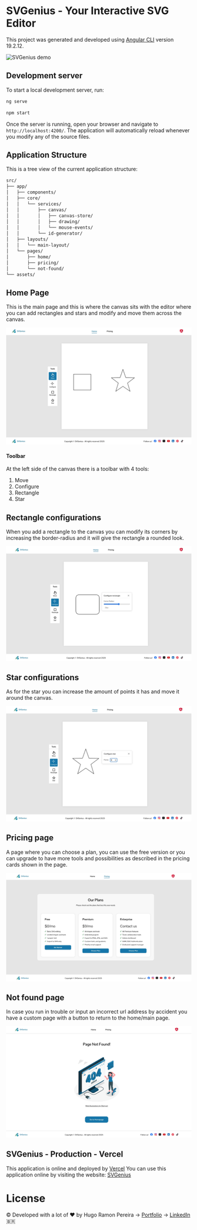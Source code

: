 # SVGenius - Your Interactive SVG Editor

This project was generated and developed using [Angular CLI](https://github.com/angular/angular-cli) version 19.2.12.

<!-- ![SVGenius demo](./assets/svgenius-preview.gif) -->
![SVGenius demo](./src/assets/svg-prev.gif)


## Development server

To start a local development server, run:

```bash
ng serve
```

```bash
npm start
```

Once the server is running, open your browser and navigate to `http://localhost:4200/`. The application will automatically reload whenever you modify any of the source files.

## Application Structure

This is a tree view of the current application structure:

```text
src/
├── app/
│   ├── components/
│   ├── core/
│   │   └── services/
│   │       ├── canvas/
│   │       │   ├── canvas-store/
│   │       │   ├── drawing/
│   │       │   └── mouse-events/
│   │       └── id-generator/
│   ├── layouts/
│   │   └── main-layout/
│   └── pages/
│       ├── home/
│       ├── pricing/
│       └── not-found/
└── assets/
```



## Home Page

This is the main page and this is where the canvas sits with the editor where you can add rectangles and stars and modify and move them across the canvas.

![My image](./src/assets/home-page.webp)

#### Toolbar

At the left side of the canvas there is a toolbar with 4 tools:
1. Move
2. Configure
3. Rectangle
4. Star

## Rectangle configurations

When you add a rectangle to the canvas you can modify its corners by increasing the border-radius and it will give the rectangle a rounded look.

![My image](./src/assets/rectangle-config.webp)

## Star configurations

As for the star you can increase the amount of points it has and move it around the canvas.

![My image](./src/assets/star-config.webp)

## Pricing page

A page where you can choose a plan, you can use the free version or you can upgrade to have more tools and possibilities as described in the pricing cards shown in the page.

![My image](./src/assets/pricing-page.webp)

## Not found page

In case you run in trouble or input an incorrect url address by accident you have a custom page with a button to return to the home/main page.

![My image](./src/assets/not-found-page.webp)

## SVGenius - Production - Vercel

This application is online and deployed by [Vercel](https://vercel.com/) You can use this application online by visiting the website: [SVGenius](https:www.example.com)

# License
© Developed with a lot of &#10084; by Hugo Ramon Pereira -> [Portfolio](https://hugoramonpereira.dev/) -> [LinkedIn](https://www.linkedin.com/in/hugo-ramon-pereira/) 🇧🇷
